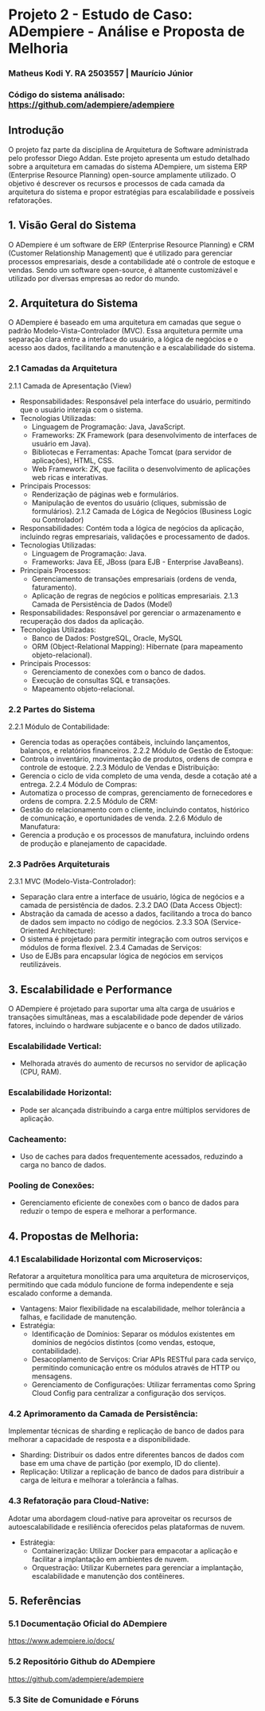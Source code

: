 # Projeto 2 - Estudo de Caso: ADempiere - Análise e Proposta de Melhoria
### Matheus Kodi Y. RA 2503557 | Maurício Júnior
### Código do sistema análisado: https://github.com/adempiere/adempiere

## Introdução
O projeto faz parte da disciplina de Arquitetura de Software administrada pelo professor Diego Addan.
Este projeto apresenta um estudo detalhado sobre a arquitetura em camadas do sistema ADempiere, um sistema ERP (Enterprise Resource Planning) open-source amplamente utilizado. O objetivo é descrever os recursos e processos de cada camada da arquitetura do sistema e propor estratégias para escalabilidade e possíveis refatorações.

## 1. Visão Geral do Sistema
O ADempiere é um software de ERP (Enterprise Resource Planning) e CRM (Customer Relationship Management) que é utilizado para gerenciar processos empresariais, desde a contabilidade até o controle de estoque e vendas. Sendo um software open-source, é altamente customizável e utilizado por diversas empresas ao redor do mundo.

## 2. Arquitetura do Sistema
O ADempiere é baseado em uma arquitetura em camadas que segue o padrão Modelo-Vista-Controlador (MVC). Essa arquitetura permite uma separação clara entre a interface do usuário, a lógica de negócios e o acesso aos dados, facilitando a manutenção e a escalabilidade do sistema.
### 2.1 Camadas da Arquitetura
2.1.1 Camada de Apresentação (View)
  - Responsabilidades: Responsável pela interface do usuário, permitindo que o usuário interaja com o sistema.
  - Tecnologias Utilizadas:
    - Linguagem de Programação: Java, JavaScript.
    - Frameworks: ZK Framework (para desenvolvimento de interfaces de usuário em Java).
    - Bibliotecas e Ferramentas: Apache Tomcat (para servidor de aplicações), HTML, CSS.
    - Web Framework: ZK, que facilita o desenvolvimento de aplicações web ricas e interativas.
  - Principais Processos:
    - Renderização de páginas web e formulários.
    - Manipulação de eventos do usuário (cliques, submissão de formulários).
2.1.2 Camada de Lógica de Negócios (Business Logic ou Controlador)
  - Responsabilidades: Contém toda a lógica de negócios da aplicação, incluindo regras empresariais, validações e processamento de dados.
  - Tecnologias Utilizadas:
    -  Linguagem de Programação: Java.
    -  Frameworks: Java EE, JBoss (para EJB - Enterprise JavaBeans).
  - Principais Processos:
      - Gerenciamento de transações empresariais (ordens de venda, faturamento).
      - Aplicação de regras de negócios e políticas empresariais.
2.1.3 Camada de Persistência de Dados (Model)
  - Responsabilidades: Responsável por gerenciar o armazenamento e recuperação dos dados da aplicação.
  - Tecnologias Utilizadas:
    - Banco de Dados: PostgreSQL, Oracle, MySQL
    - ORM (Object-Relational Mapping): Hibernate (para mapeamento objeto-relacional).
  - Principais Processos:
    - Gerenciamento de conexões com o banco de dados.
    - Execução de consultas SQL e transações.
    - Mapeamento objeto-relacional.

### 2.2 Partes do Sistema
2.2.1 Módulo de Contabilidade: 
  - Gerencia todas as operações contábeis, incluindo lançamentos, balanços, e relatórios financeiros.
2.2.2 Módulo de Gestão de Estoque:
  - Controla o inventário, movimentação de produtos, ordens de compra e controle de estoque.
2.2.3 Módulo de Vendas e Distribuição:
  - Gerencia o ciclo de vida completo de uma venda, desde a cotação até a entrega.
2.2.4 Módulo de Compras:
  - Automatiza o processo de compras, gerenciamento de fornecedores e ordens de compra.
2.2.5 Módulo de CRM:
  - Gestão do relacionamento com o cliente, incluindo contatos, histórico de comunicação, e oportunidades de venda.
2.2.6 Módulo de Manufatura:
  - Gerencia a produção e os processos de manufatura, incluindo ordens de produção e planejamento de capacidade.

### 2.3 Padrões Arquiteturais
2.3.1 MVC (Modelo-Vista-Controlador): 
  - Separação clara entre a interface de usuário, lógica de negócios e a camada de persistência de dados.
2.3.2 DAO (Data Access Object):
  - Abstração da camada de acesso a dados, facilitando a troca do banco de dados sem impacto no código de negócios.
2.3.3 SOA (Service-Oriented Architecture):
  - O sistema é projetado para permitir integração com outros serviços e módulos de forma flexível.
2.3.4 Camadas de Serviços: 
  - Uso de EJBs para encapsular lógica de negócios em serviços reutilizáveis.

## 3. Escalabilidade e Performance
O ADempiere é projetado para suportar uma alta carga de usuários e transações simultâneas, mas a escalabilidade pode depender de vários fatores, incluindo o hardware subjacente e o banco de dados utilizado.
### Escalabilidade Vertical:
  - Melhorada através do aumento de recursos no servidor de aplicação (CPU, RAM).
### Escalabilidade Horizontal: 
  - Pode ser alcançada distribuindo a carga entre múltiplos servidores de aplicação.
### Cacheamento:
  - Uso de caches para dados frequentemente acessados, reduzindo a carga no banco de dados.
### Pooling de Conexões:
  - Gerenciamento eficiente de conexões com o banco de dados para reduzir o tempo de espera e melhorar a performance.

## 4. Propostas de Melhoria:
### 4.1 Escalabilidade Horizontal com Microserviços: 
Refatorar a arquitetura monolítica para uma arquitetura de microserviços, permitindo que cada módulo funcione de forma independente e seja escalado conforme a demanda.
  - Vantagens: Maior flexibilidade na escalabilidade, melhor tolerância a falhas, e facilidade de manutenção.
  - Estratégia:
    - Identificação de Domínios: Separar os módulos existentes em domínios de negócios distintos (como vendas, estoque, contabilidade).
    - Desacoplamento de Serviços: Criar APIs RESTful para cada serviço, permitindo comunicação entre os módulos através de HTTP ou mensagens.
    - Gerenciamento de Configurações: Utilizar ferramentas como Spring Cloud Config para centralizar a configuração dos serviços.
### 4.2 Aprimoramento da Camada de Persistência:
Implementar técnicas de sharding e replicação de banco de dados para melhorar a capacidade de resposta e a disponibilidade.
  - Sharding: Distribuir os dados entre diferentes bancos de dados com base em uma chave de partição (por exemplo, ID do cliente).
  - Replicação: Utilizar a replicação de banco de dados para distribuir a carga de leitura e melhorar a tolerância a falhas.
### 4.3 Refatoração para Cloud-Native: 
Adotar uma abordagem cloud-native para aproveitar os recursos de autoescalabilidade e resiliência oferecidos pelas plataformas de nuvem.
  - Estrátegia:
    - Containerização: Utilizar Docker para empacotar a aplicação e facilitar a implantação em ambientes de nuvem.
    - Orquestração: Utilizar Kubernetes para gerenciar a implantação, escalabilidade e manutenção dos contêineres.
## 5. Referências
### 5.1 Documentação Oficial do ADempiere
  https://www.adempiere.io/docs/
### 5.2 Repositório Github do ADempiere
  https://github.com/adempiere/adempiere
### 5.3 Site de Comunidade e Fóruns
